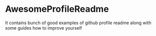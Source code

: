 # AwesomeProfileReadme
It contains bunch of good examples of github profile readme along with some guides how to improve yourself
